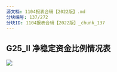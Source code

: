 ```yaml
---
源文档: 1104报表合辑【2022版】.md
分块编号: 137/272
分块ID: 1104报表合辑【2022版】_chunk_137
---
```


## G25\_II 净稳定资金比例情况表

![](data:image/x-emf;base64...)

